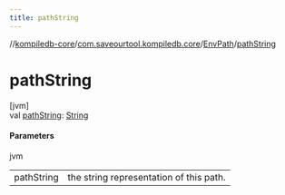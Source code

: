 ```yaml
---
title: pathString
---
```

//[kompiledb-core](../../../index.html)/[com.saveourtool.kompiledb.core](../index.html)/[EnvPath](index.html)/[pathString](path-string.html)



# pathString



[jvm]\
val [pathString](path-string.html): [String](https://kotlinlang.org/api/latest/jvm/stdlib/kotlin/-string/index.html)



#### Parameters


jvm

| | |
|---|---|
| pathString | the string representation of this path. |




